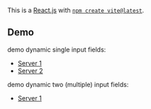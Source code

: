 This is a [React.js](https://react.dev/) with [`npm create vite@latest`](https://vitejs.dev/).

## Demo

demo dynamic single input fields:

- [Server 1](https://youtu.be/Y1S7mmFshuk)
- [Server 2](https://youtube.com/shorts/sDiwKqqZHCU)

demo dynamic two (multiple) input fields:

- [Server 1](https://youtube.com/shorts/Gathktwm_aA)
